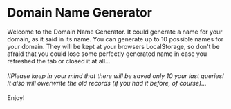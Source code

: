 # Domain Name Generator

Welcome to the Domain Name Generator. It could generate a name for your domain, as it said in its name. 
You can generate up to 10 possible names for your domain. They will be kept at your browsers LocalStorage, so don't be afraid that you could lose some perfectly generated name in case you refreshed the tab or closed it at all... <br><br>
*‼️Please keep in your mind that there will be saved only 10 your last queries!<br>
It also will owerwrite the old records (if you had it before, of course)...*
<br><br>
Enjoy!
